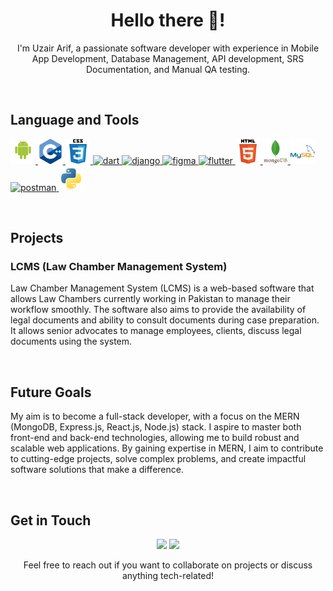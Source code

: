 <!-- Header -->
<h1 align="center">Hello there 👋! </h1>
<p align="center">I'm Uzair Arif, a passionate software developer with experience in Mobile App Development, Database Management, API development, SRS Documentation, and Manual QA testing.</p>
<br>

<!-- Skills -->
## Language and Tools

<p align="left"> <a href="https://developer.android.com" target="_blank" rel="noreferrer"> <img src="https://raw.githubusercontent.com/devicons/devicon/master/icons/android/android-original-wordmark.svg" alt="android" width="40" height="40"/> </a> <a href="https://www.w3schools.com/cpp/" target="_blank" rel="noreferrer"> <img src="https://raw.githubusercontent.com/devicons/devicon/master/icons/cplusplus/cplusplus-original.svg" alt="cplusplus" width="40" height="40"/> </a> <a href="https://www.w3schools.com/css/" target="_blank" rel="noreferrer"> <img src="https://raw.githubusercontent.com/devicons/devicon/master/icons/css3/css3-original-wordmark.svg" alt="css3" width="40" height="40"/> </a> <a href="https://dart.dev" target="_blank" rel="noreferrer"> <img src="https://www.vectorlogo.zone/logos/dartlang/dartlang-icon.svg" alt="dart" width="40" height="40"/> </a> <a href="https://www.djangoproject.com/" target="_blank" rel="noreferrer"> <img src="https://cdn.worldvectorlogo.com/logos/django.svg" alt="django" width="40" height="40"/> </a> <a href="https://www.figma.com/" target="_blank" rel="noreferrer"> <img src="https://www.vectorlogo.zone/logos/figma/figma-icon.svg" alt="figma" width="40" height="40"/> </a> <a href="https://flutter.dev" target="_blank" rel="noreferrer"> <img src="https://www.vectorlogo.zone/logos/flutterio/flutterio-icon.svg" alt="flutter" width="40" height="40"/> </a> <a href="https://www.w3.org/html/" target="_blank" rel="noreferrer"> <img src="https://raw.githubusercontent.com/devicons/devicon/master/icons/html5/html5-original-wordmark.svg" alt="html5" width="40" height="40"/> </a> <a href="https://www.mongodb.com/" target="_blank" rel="noreferrer"> <img src="https://raw.githubusercontent.com/devicons/devicon/master/icons/mongodb/mongodb-original-wordmark.svg" alt="mongodb" width="40" height="40"/> </a> <a href="https://www.mysql.com/" target="_blank" rel="noreferrer"> <img src="https://raw.githubusercontent.com/devicons/devicon/master/icons/mysql/mysql-original-wordmark.svg" alt="mysql" width="40" height="40"/> </a> <a href="https://postman.com" target="_blank" rel="noreferrer"> <img src="https://www.vectorlogo.zone/logos/getpostman/getpostman-icon.svg" alt="postman" width="40" height="40"/> </a> <a href="https://www.python.org" target="_blank" rel="noreferrer"> <img src="https://raw.githubusercontent.com/devicons/devicon/master/icons/python/python-original.svg" alt="python" width="40" height="40"/> </a> </p>

<br>
<!-- Projects -->

## Projects

### LCMS (Law Chamber Management System) 

Law Chamber Management System (LCMS) is a web-based software that allows Law Chambers currently working in Pakistan to manage their workflow smoothly. The software also aims to provide the availability of legal documents and ability to consult documents during case preparation. It allows senior advocates to manage employees, clients, discuss legal documents using the system.

<br>

## Future Goals

My aim is to become a full-stack developer, with a focus on the MERN (MongoDB, Express.js, React.js, Node.js) stack. I aspire to master both front-end and back-end technologies, allowing me to build robust and scalable web applications. By gaining expertise in MERN, I aim to contribute to cutting-edge projects, solve complex problems, and create impactful software solutions that make a difference.

<br>
<!-- Get in Touch -->

## Get in Touch

<p align="center">
  <a href="https://www.linkedin.com/in/uzair-arif-a7067219a"><img src="https://img.icons8.com/fluent/48/000000/linkedin.png"/></a> 
  <a href="mailto:uzairarif015@gmail.com"><img src="https://img.icons8.com/fluent/48/000000/gmail.png"/></a>
</p>

<p align="center">Feel free to reach out if you want to collaborate on projects or discuss anything tech-related!</p>
